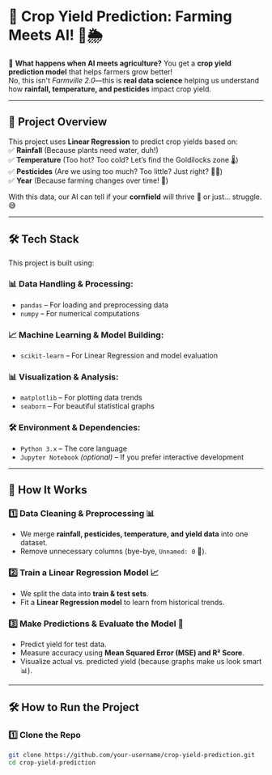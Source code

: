 # 🌾 Crop Yield Prediction: Farming Meets AI! 🤖🌦️  

🚜 **What happens when AI meets agriculture?** You get a **crop yield prediction model** that helps farmers grow better!  
No, this isn't *Farmville 2.0*—this is **real data science** helping us understand how **rainfall, temperature, and pesticides** impact crop yield.  

---

## 📌 Project Overview  
This project uses **Linear Regression** to predict crop yields based on:  
✅ **Rainfall** (Because plants need water, duh!)  
✅ **Temperature** (Too hot? Too cold? Let’s find the Goldilocks zone 🌡️)  
✅ **Pesticides** (Are we using too much? Too little? Just right? 🐜💀)  
✅ **Year** (Because farming changes over time! 📆)  

With this data, our AI can tell if your **cornfield** will thrive 🌽 or just... struggle. 😅  

---

## 🛠️ Tech Stack  
This project is built using:  

### 📊 **Data Handling & Processing:**  
- `pandas` – For loading and preprocessing data  
- `numpy` – For numerical computations  

### 📈 **Machine Learning & Model Building:**  
- `scikit-learn` – For Linear Regression and model evaluation  

### 📊 **Visualization & Analysis:**  
- `matplotlib` – For plotting data trends  
- `seaborn` – For beautiful statistical graphs  

### 🛠 **Environment & Dependencies:**  
- `Python 3.x` – The core language  
- `Jupyter Notebook` *(optional)* – If you prefer interactive development  

---

## 🚀 How It Works  
### 1️⃣ Data Cleaning & Preprocessing 📊  
- We merge **rainfall, pesticides, temperature, and yield data** into one dataset.  
- Remove unnecessary columns (bye-bye, `Unnamed: 0` 👋).  

### 2️⃣ Train a Linear Regression Model 📈  
- We split the data into **train & test sets**.  
- Fit a **Linear Regression model** to learn from historical trends.  

### 3️⃣ Make Predictions & Evaluate the Model 🤖  
- Predict yield for test data.  
- Measure accuracy using **Mean Squared Error (MSE) and R² Score**.  
- Visualize actual vs. predicted yield (because graphs make us look smart 📊).  

---

## 🛠️ How to Run the Project  

### 1️⃣ Clone the Repo  
```sh
git clone https://github.com/your-username/crop-yield-prediction.git
cd crop-yield-prediction
